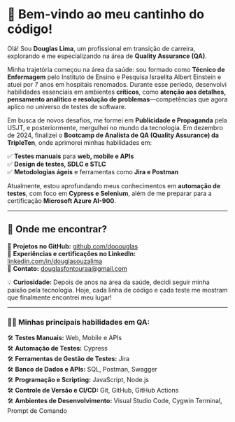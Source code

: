 # 👋 Bem-vindo ao meu cantinho do código!  

Olá! Sou **Douglas Lima**, um profissional em transição de carreira, explorando e me especializando na área de **Quality Assurance (QA)**.  

Minha trajetória começou na área da saúde: sou formado como **Técnico de Enfermagem** pelo Instituto de Ensino e Pesquisa Israelita Albert Einstein e atuei por 7 anos em hospitais renomados. Durante esse período, desenvolvi habilidades essenciais em ambientes **críticos**, como **atenção aos detalhes, pensamento analítico e resolução de problemas**—competências que agora aplico no universo de testes de software.  

Em busca de novos desafios, me formei em **Publicidade e Propaganda** pela USJT, e posteriormente, mergulhei no mundo da tecnologia. Em dezembro de 2024, finalizei o **Bootcamp de Analista de QA (Quality Assurance) da TripleTen**, onde aprimorei minhas habilidades em:  

✅ **Testes manuais** para **web, mobile e APIs**  
✅ **Design de testes, SDLC e STLC**  
✅ **Metodologias ágeis** e ferramentas como **Jira e Postman**  

Atualmente, estou aprofundando meus conhecimentos em **automação de testes**, com foco em **Cypress e Selenium**, além de me preparar para a certificação **Microsoft Azure AI-900**.  

---

## 🚀 Onde me encontrar?  

🔗 **Projetos no GitHub:** [github.com/dooouglas](https://github.com/dooouglas)  
🔗 **Experiências e certificações no LinkedIn:** [linkedin.com/in/douglasouzalima](https://linkedin.com/in/douglasouzalima)  
📧 **Contato:** douglasfontouraa@gmail.com  

💡 **Curiosidade:** Depois de anos na área da saúde, decidi seguir minha paixão pela tecnologia. Hoje, cada linha de código e cada teste me mostram que finalmente encontrei meu lugar!  

---

### **👨‍💻 Minhas principais habilidades em QA:**  

🛠 **Testes Manuais:** Web, Mobile e APIs  
🛠 **Automação de Testes:** Cypress  
🛠 **Ferramentas de Gestão de Testes:** Jira  
🛠 **Banco de Dados e APIs:** SQL, Postman, Swagger  
🛠 **Programação e Scripting:** JavaScript, Node.js  
🛠 **Controle de Versão e CI/CD:** Git, GitHub, GitHub Actions  
🛠 **Ambientes de Desenvolvimento:** Visual Studio Code, Cygwin Terminal, Prompt de Comando  
